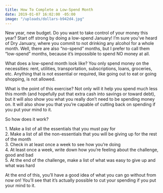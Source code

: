 ```yaml
---
title: How To Complete a Low-Spend Month
date: 2019-01-07 16:02:00 -05:00
image: "/uploads/dollars-b942d4.jpg"
---
```


New year, new budget. Do you want to take control of your money this year? Start off strong by doing a low-spend January! I’m sure you’ve heard of Dry January, where you commit to not drinking any alcohol for a whole month. Well, there are also “no-spend” months, but I prefer to call them “low-spend” months, because it’s impossible to spend NO money at all.

What does a low-spend month look like? You only spend money on the necessities: rent, utilities, transportation, subscriptions, loans, groceries, etc. Anything that is not essential or required, like going out to eat or going shopping, is not allowed.

What is the point of this exercise? Not only will it help you spend much less this month (and hopefully put that extra cash into savings or toward debt), but it will also show you what you really don’t need to be spending money on. It will also show you that you’re capable of cutting back on spending if you put your mind to it.

So how does it work?

1\. Make a list of all the essentials that you must pay for\
2\. Make a list of all the non-essentials that you will be giving up for the rest of the month\
3\. Check in at least once a week to see how you’re doing \
4\. At least once a week, write down how you’re feeling about the challenge, good and bad\
5\. At the end of the challenge, make a list of what was easy to give up and what was hard

At the end of this, you’ll have a good idea of what you can go without from now on! You’ll see that it’s actually possible to cut your spending if you put your mind to it.